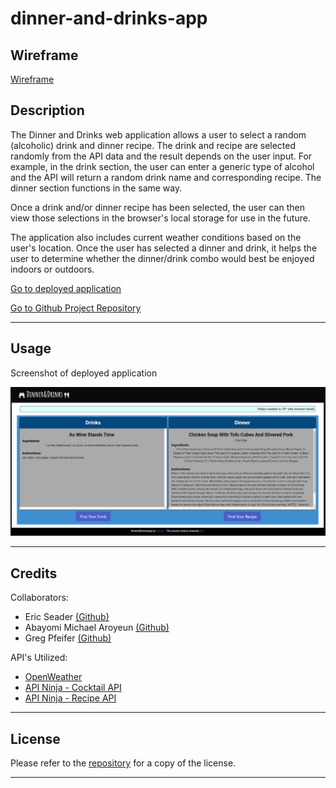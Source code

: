 # dinner-and-drinks-app

## Wireframe

[Wireframe](https://docs.google.com/drawings/d/10a2aThcjcr6mHohkEe_edts4st25mbduA4G8PNJ0NYU/edit?usp=sharing)

## Description

The Dinner and Drinks web application allows a user to select a random (alcoholic) drink and dinner recipe. The drink and recipe are selected randomly from the API data and the result depends on the user input. For example, in the drink section, the user can enter a generic type of alcohol and the API will return a random drink name and corresponding recipe. The dinner section functions in the same way.

Once a drink and/or dinner recipe has been selected, the user can then view those selections in the browser's local storage for use in the future. 

The application also includes current weather conditions based on the user's location. Once the user has selected a dinner and drink, it helps the user to determine whether the dinner/drink combo would best be enjoyed indoors or outdoors.

[Go to deployed application](https://ejseader.github.io/dinner-and-drinks-app)

[Go to Github Project Repository](https://github.com/ejseader/dinner-and-drinks-app)

---
## Usage

Screenshot of deployed application

![Screenshot of deployed application](css/application_screenshot_2.png)

---

## Credits

Collaborators:



- Eric Seader [(Github)](https://github.com/ejseader)
- Abayomi Michael Aroyeun [(Github)](https://github.com/AbayomiAroyeun)
- Greg Pfeifer [(Github)](https://github.com/greg-pfeifer)



API's Utilized:

- [OpenWeather](https://openweathermap.org/api)
- [API Ninja - Cocktail API](https://api-ninjas.com/api/cocktail)
- [API Ninja - Recipe API](https://api-ninjas.com/api/recipe)

---

## License

Please refer to the [repository](https://github.com/ejseader/dinner-and-drinks-app) for a copy of the license.

---

